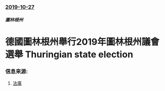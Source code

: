 ### [2019-10-27](/news/2019/10/27/index.md)

##### 圖林根州
# 德國圖林根州舉行2019年圖林根州議會選舉 Thuringian state election 




### 信息来源:

1. [法廣](http://www.rfi.fr/cn/%E6%94%BF%E6%B2%BB/20191028-%E5%BE%B7%E5%9B%BD%E5%9B%BE%E6%9E%97%E6%A0%B9%E5%B7%9E%E9%80%89%E4%B8%BE-%E5%BE%B7%E5%9B%BD%E7%A4%BE%E4%BC%9A%E4%B8%A4%E6%9E%81%E5%88%86%E5%8C%96%E5%8A%A0%E5%89%A7)
